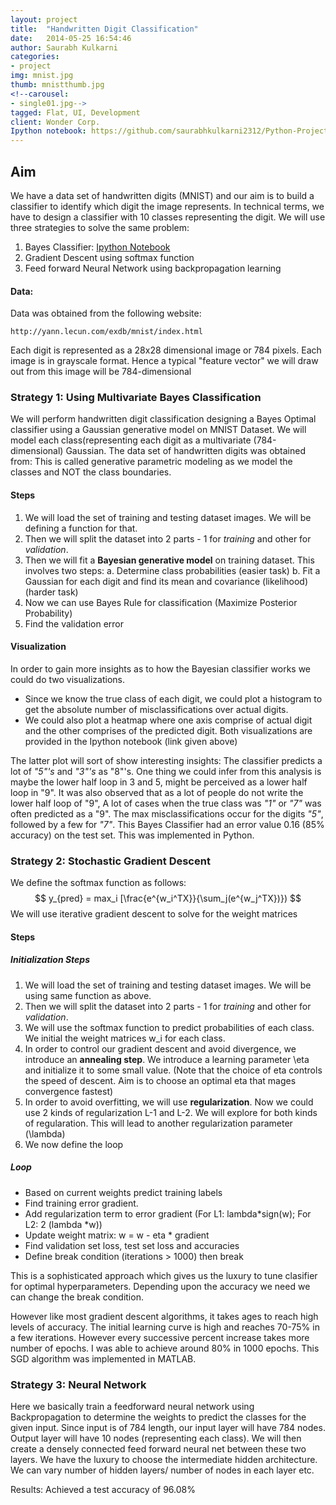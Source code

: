 ```yaml
---
layout: project
title:  "Handwritten Digit Classification"
date:   2014-05-25 16:54:46
author: Saurabh Kulkarni
categories:
- project
img: mnist.jpg
thumb: mnistthumb.jpg
<!--carousel:
- single01.jpg-->
tagged: Flat, UI, Development 
client: Wonder Corp.
Ipython notebook: https://github.com/saurabhkulkarni2312/Python-Projects/blob/master/MNIST-Classification/MNIST-Classification.ipynb
---
```

## Aim
We have a data set of handwritten digits (MNIST) and our aim is to build a classifier to identify which digit the image represents.
In technical terms, we have to design a classifier with 10 classes representing the digit. We will use three strategies to solve the same problem:

1. Bayes Classifier: [Ipython Notebook](https://github.com/saurabhkulkarni2312/Python-Projects/blob/master/MNIST-Classification/MNIST-Classification.ipynb)
2. Gradient Descent using softmax function
3. Feed forward Neural Network using backpropagation learning

#### Data:
Data was obtained from the following website:
```
http://yann.lecun.com/exdb/mnist/index.html
```
Each digit is represented as a 28x28 dimensional image or 784 pixels. Each image is in grayscale format. Hence a typical "feature vector" we will draw out from this image will be 784-dimensional 


### Strategy 1: Using Multivariate Bayes Classification
We will perform handwritten digit classification designing a Bayes Optimal classifier using a Gaussian generative model on MNIST Dataset.
We will model each class(representing each digit as a multivariate (784-dimensional) Gaussian. The data set of handwritten digits was obtained from:
This is called generative parametric modeling as we model the classes and NOT the class boundaries.

#### Steps
1. We will load the set of training and testing dataset images. We will be defining a function for that.
2. Then we will split the dataset into 2 parts - 1 for *training* and other for *validation*.
3. Then we will fit a **Bayesian generative model** on training dataset. This involves two steps:
    a. Determine class probabilities (easier task)
    b. Fit a Gaussian for each digit and find its mean and covariance (likelihood) (harder task)
4. Now we can use Bayes Rule for classification (Maximize Posterior Probability)
5. Find the validation error

#### Visualization
In order to gain more insights as to how the Bayesian classifier works we could do two visualizations. 
 - Since we know the true class of each digit, we could plot a histogram to get the absolute number of misclassifications over actual digits.
 - We could also plot a heatmap where one axis comprise of actual digit and the other comprises of the predicted digit.
Both visualizations are provided in the Ipython notebook (link given above)

The latter plot will sort of show interesting insights: 
The classifier predicts a lot of *"5"'s* and *"3"'s* as "8"'s. One thing we could infer from this analysis is maybe the lower half loop in 3 and 5, might be perceived as a lower half loop in "9". 
It was also observed that as a lot of people do not write the lower half loop of "9", A lot of cases when the true class was *"1"* or *"7"* was often predicted as a "9". 
The max misclassifications occur for the digits *"5"*, followed by a few for *"7"*. 
This Bayes Classifier had an error value 0.16 (85% accuracy) on the test set.
This was implemented in Python.

### Strategy 2: Stochastic Gradient Descent
We define the softmax function as follows:
$$
y_{pred} = max_i [\frac{e^{w_i^TX}}{\sum_j(e^{w_j^TX})})
$$
We will use iterative gradient descent to solve for the weight matrices

#### Steps

##### Initialization Steps
1. We will load the set of training and testing dataset images. We will be using same function as above.
2. Then we will split the dataset into 2 parts - 1 for *training* and other for *validation*.
3. We will use the softmax function to predict probabilities of each class. We initial the weight matrices w_i for each class. 
4. In order to control our gradient descent and avoid divergence, we introduce an **annealing step**. We introduce a learning parameter \eta and initialize it to some small value. 
   (Note that the choice of eta controls the speed of descent. Aim is to choose an optimal eta that mages convergence fastest)
5. In order to avoid overfitting, we will use **regularization**. Now we could use 2 kinds of regularization L-1 and L-2. We will explore for both kinds of regularation. This will lead to another regularization parameter (\lambda)
6. We now define the loop

##### Loop
- Based on current weights predict training labels
- Find training error gradient. 
- Add regularization term to error gradient (For L1: lambda*sign(w); For L2: 2 (lambda *w))
- Update weight matrix: w = w - eta * gradient
- Find validation set loss, test set loss and accuracies
- Define break condition (iterations > 1000) then break

This is a sophisticated approach which gives us the luxury to tune clasifier for optimal hyperparameters. Depending upon the accuracy we need we can change the break condition. 

However like most gradient descent algorithms, it takes ages to reach high levels of accuracy. The initial learning curve is high and reaches 70-75% in a few iterations. However every successive percent increase takes more number of epochs.
I was able to achieve around 80% in 1000 epochs. This SGD algorithm was implemented in MATLAB.

### Strategy 3: Neural Network
Here we basically train a feedforward neural network using Backpropagation to determine the weights to predict the classes for the given input.
Since input is of 784 length, our input layer will have 784 nodes. Output layer will have 10 nodes (representing each class). We will then create a  densely connected feed forward neural net between these two layers.
We have the luxury to choose the intermediate hidden architecture. We can vary number of hidden layers/ number of nodes in each layer etc.

Results:
Achieved a test accuracy of 96.08%